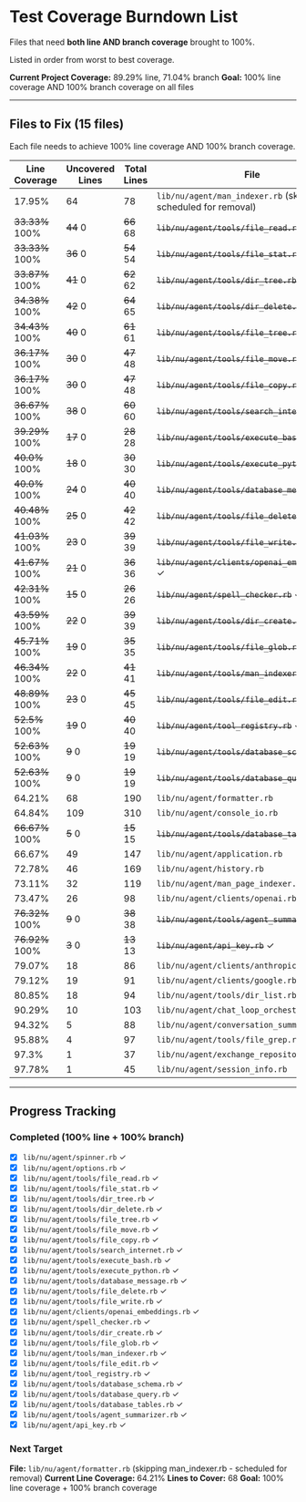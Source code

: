 # Test Coverage Burndown List

Files that need **both line AND branch coverage** brought to 100%.

Listed in order from worst to best coverage.

**Current Project Coverage:** 89.29% line, 71.04% branch
**Goal:** 100% line coverage AND 100% branch coverage on all files

---

## Files to Fix (15 files)

Each file needs to achieve 100% line coverage AND 100% branch coverage.

| Line Coverage | Uncovered Lines | Total Lines | File |
|---------------|----------------|-------------|------|
|  17.95% |             64 |          78 | `lib/nu/agent/man_indexer.rb` (skip - scheduled for removal) |
|  ~~33.33%~~ 100% |             ~~44~~ 0 |          ~~66~~ 68 | ~~`lib/nu/agent/tools/file_read.rb`~~ ✓ |
|  ~~33.33%~~ 100% |             ~~36~~ 0 |          ~~54~~ 54 | ~~`lib/nu/agent/tools/file_stat.rb`~~ ✓ |
|  ~~33.87%~~ 100% |             ~~41~~ 0 |          ~~62~~ 62 | ~~`lib/nu/agent/tools/dir_tree.rb`~~ ✓ |
|  ~~34.38%~~ 100% |             ~~42~~ 0 |          ~~64~~ 65 | ~~`lib/nu/agent/tools/dir_delete.rb`~~ ✓ |
|  ~~34.43%~~ 100% |             ~~40~~ 0 |          ~~61~~ 61 | ~~`lib/nu/agent/tools/file_tree.rb`~~ ✓ |
|  ~~36.17%~~ 100% |             ~~30~~ 0 |          ~~47~~ 48 | ~~`lib/nu/agent/tools/file_move.rb`~~ ✓ |
|  ~~36.17%~~ 100% |             ~~30~~ 0 |          ~~47~~ 48 | ~~`lib/nu/agent/tools/file_copy.rb`~~ ✓ |
|  ~~36.67%~~ 100% |             ~~38~~ 0 |          ~~60~~ 60 | ~~`lib/nu/agent/tools/search_internet.rb`~~ ✓ |
|  ~~39.29%~~ 100% |             ~~17~~ 0 |          ~~28~~ 28 | ~~`lib/nu/agent/tools/execute_bash.rb`~~ ✓ |
|   ~~40.0%~~ 100% |             ~~18~~ 0 |          ~~30~~ 30 | ~~`lib/nu/agent/tools/execute_python.rb`~~ ✓ |
|   ~~40.0%~~ 100% |             ~~24~~ 0 |          ~~40~~ 40 | ~~`lib/nu/agent/tools/database_message.rb`~~ ✓ |
|  ~~40.48%~~ 100% |             ~~25~~ 0 |          ~~42~~ 42 | ~~`lib/nu/agent/tools/file_delete.rb`~~ ✓ |
|  ~~41.03%~~ 100% |             ~~23~~ 0 |          ~~39~~ 39 | ~~`lib/nu/agent/tools/file_write.rb`~~ ✓ |
|  ~~41.67%~~ 100% |             ~~21~~ 0 |          ~~36~~ 36 | ~~`lib/nu/agent/clients/openai_embeddings.rb`~~ ✓ |
|  ~~42.31%~~ 100% |             ~~15~~ 0 |          ~~26~~ 26 | ~~`lib/nu/agent/spell_checker.rb`~~ ✓ |
|  ~~43.59%~~ 100% |             ~~22~~ 0 |          ~~39~~ 39 | ~~`lib/nu/agent/tools/dir_create.rb`~~ ✓ |
|  ~~45.71%~~ 100% |             ~~19~~ 0 |          ~~35~~ 35 | ~~`lib/nu/agent/tools/file_glob.rb`~~ ✓ |
|  ~~46.34%~~ 100% |             ~~22~~ 0 |          ~~41~~ 41 | ~~`lib/nu/agent/tools/man_indexer.rb`~~ ✓ |
|  ~~48.89%~~ 100% |             ~~23~~ 0 |          ~~45~~ 45 | ~~`lib/nu/agent/tools/file_edit.rb`~~ ✓ |
|   ~~52.5%~~ 100% |             ~~19~~ 0 |          ~~40~~ 40 | ~~`lib/nu/agent/tool_registry.rb`~~ ✓ |
|  ~~52.63%~~ 100% |              ~~9~~ 0 |          ~~19~~ 19 | ~~`lib/nu/agent/tools/database_schema.rb`~~ ✓ |
|  ~~52.63%~~ 100% |              ~~9~~ 0 |          ~~19~~ 19 | ~~`lib/nu/agent/tools/database_query.rb`~~ ✓ |
|  64.21% |             68 |         190 | `lib/nu/agent/formatter.rb` |
|  64.84% |            109 |         310 | `lib/nu/agent/console_io.rb` |
|  ~~66.67%~~ 100% |              ~~5~~ 0 |          ~~15~~ 15 | ~~`lib/nu/agent/tools/database_tables.rb`~~ ✓ |
|  66.67% |             49 |         147 | `lib/nu/agent/application.rb` |
|  72.78% |             46 |         169 | `lib/nu/agent/history.rb` |
|  73.11% |             32 |         119 | `lib/nu/agent/man_page_indexer.rb` |
|  73.47% |             26 |          98 | `lib/nu/agent/clients/openai.rb` |
|  ~~76.32%~~ 100% |              ~~9~~ 0 |          ~~38~~ 38 | ~~`lib/nu/agent/tools/agent_summarizer.rb`~~ ✓ |
|  ~~76.92%~~ 100% |              ~~3~~ 0 |          ~~13~~ 13 | ~~`lib/nu/agent/api_key.rb`~~ ✓ |
|  79.07% |             18 |          86 | `lib/nu/agent/clients/anthropic.rb` |
|  79.12% |             19 |          91 | `lib/nu/agent/clients/google.rb` |
|  80.85% |             18 |          94 | `lib/nu/agent/tools/dir_list.rb` |
|  90.29% |             10 |         103 | `lib/nu/agent/chat_loop_orchestrator.rb` |
|  94.32% |              5 |          88 | `lib/nu/agent/conversation_summarizer.rb` |
|  95.88% |              4 |          97 | `lib/nu/agent/tools/file_grep.rb` |
|   97.3% |              1 |          37 | `lib/nu/agent/exchange_repository.rb` |
|  97.78% |              1 |          45 | `lib/nu/agent/session_info.rb` |

---

## Progress Tracking

### Completed (100% line + 100% branch)
- [x] `lib/nu/agent/spinner.rb` ✓
- [x] `lib/nu/agent/options.rb` ✓
- [x] `lib/nu/agent/tools/file_read.rb` ✓
- [x] `lib/nu/agent/tools/file_stat.rb` ✓
- [x] `lib/nu/agent/tools/dir_tree.rb` ✓
- [x] `lib/nu/agent/tools/dir_delete.rb` ✓
- [x] `lib/nu/agent/tools/file_tree.rb` ✓
- [x] `lib/nu/agent/tools/file_move.rb` ✓
- [x] `lib/nu/agent/tools/file_copy.rb` ✓
- [x] `lib/nu/agent/tools/search_internet.rb` ✓
- [x] `lib/nu/agent/tools/execute_bash.rb` ✓
- [x] `lib/nu/agent/tools/execute_python.rb` ✓
- [x] `lib/nu/agent/tools/database_message.rb` ✓
- [x] `lib/nu/agent/tools/file_delete.rb` ✓
- [x] `lib/nu/agent/tools/file_write.rb` ✓
- [x] `lib/nu/agent/clients/openai_embeddings.rb` ✓
- [x] `lib/nu/agent/spell_checker.rb` ✓
- [x] `lib/nu/agent/tools/dir_create.rb` ✓
- [x] `lib/nu/agent/tools/file_glob.rb` ✓
- [x] `lib/nu/agent/tools/man_indexer.rb` ✓
- [x] `lib/nu/agent/tools/file_edit.rb` ✓
- [x] `lib/nu/agent/tool_registry.rb` ✓
- [x] `lib/nu/agent/tools/database_schema.rb` ✓
- [x] `lib/nu/agent/tools/database_query.rb` ✓
- [x] `lib/nu/agent/tools/database_tables.rb` ✓
- [x] `lib/nu/agent/tools/agent_summarizer.rb` ✓
- [x] `lib/nu/agent/api_key.rb` ✓

### Next Target

**File:** `lib/nu/agent/formatter.rb` (skipping man_indexer.rb - scheduled for removal)
**Current Line Coverage:** 64.21%
**Lines to Cover:** 68
**Goal:** 100% line coverage + 100% branch coverage
